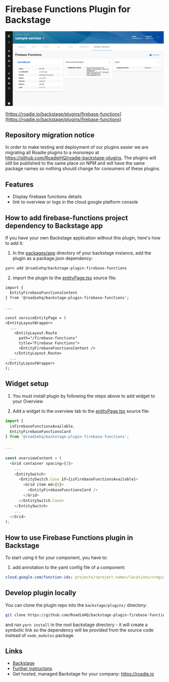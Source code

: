 # Firebase Functions Plugin for Backstage

![details in the Firebase Functions plugin for Backstage](https://raw.githubusercontent.com/RoadieHQ/backstage-plugin-firebase-functions/master/docs/firebase-function-details.png)

[https://roadie.io/backstage/plugins/firebase-functions](https://roadie.io/backstage/plugins/firebase-functions)

## Repository migration notice

In order to make testing and deployment of our plugins easier we are migrating all Roadie plugins to a monorepo at https://github.com/RoadieHQ/roadie-backstage-plugins.
The plugins will still be published to the same place on NPM and will have the same package names so nothing should change for consumers of these plugins.

## Features

- Display firebase functions details
- link to overview or logs in the cloud google platform console

## How to add firebase-functions project dependency to Backstage app

If you have your own Backstage application without this plugin, here's how to add it:

1. In the [packages/app](https://github.com/backstage/backstage/blob/master/packages/app/) directory of your backstage instance, add the plugin as a package.json dependency:

```bash
yarn add @roadiehq/backstage-plugin-firebase-functions
```

2. import the plugin to the [entityPage.tsx](https://github.com/backstage/backstage/blob/master/packages/app/src/components/catalog/EntityPage.tsx) source file:

```tsx
import {
  EntityFirebaseFunctionsContent
} from '@roadiehq/backstage-plugin-firebase-functions';

...

const serviceEntityPage = (
<EntityLayoutWrapper>
  ...
    <EntityLayout.Route 
      path="/firebase-functions"
      title="Firebase Functions">
      <EntityFirebaseFunctionsContent />
    </EntityLayout.Route>
  ...
</EntityLayoutWrapper>
);
```

## Widget setup
1. You must install plugin by following the steps above to add widget to your Overview


2. Add a widget to the overview tab to the [entityPage.tsx](https://github.com/backstage/backstage/blob/master/packages/app/src/components/catalog/EntityPage.tsx) source file:

```ts
import {
  isFirebaseFunctionsAvailable,
  EntityFirebaseFunctionsCard
} from '@roadiehq/backstage-plugin-firebase-functions';

...

const overviewContent = (
  <Grid container spacing={3}>
    ...
    <EntitySwitch>
      <EntitySwitch.Case if={isFirebaseFunctionsAvailable}>
        <Grid item md={6}>
          <EntityFirebaseFunctionsCard />
        </Grid>
      </EntitySwitch.Case>
    </EntitySwitch>
    ...
  </Grid>
);

```

## How to use Firebase Functions plugin in Backstage

To start using it for your component, you have to:

1. add annotation to the yaml config file of a component:

```yml
cloud.google.com/function-ids: projects/<project-name>/locations/<region-name>/functions/<function-name>
```

## Develop plugin locally

You can clone the plugin repo into the `backstage/plugins/` directory:


```sh
git clone https://github.com/RoadieHQ/backstage-plugin-firebase-functions.git firebase-functions
```

and run `yarn install` in the root backstage directory - it will create a symbolic link so the dependency will be provided from the source code instead of `node_modules` package.

## Links

- [Backstage](https://backstage.io)
- [Further instructons](https://roadie.io/backstage/plugins/firebase-functions/)
- Get hosted, managed Backstage for your company: https://roadie.io
